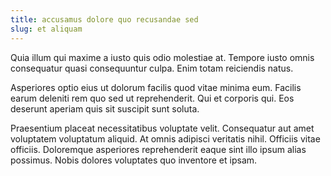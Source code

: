 ```yaml
---
title: accusamus dolore quo recusandae sed
slug: et aliquam
---
```


Quia illum qui maxime a iusto quis odio molestiae at. Tempore iusto omnis consequatur quasi consequuntur culpa. Enim totam reiciendis natus.

Asperiores optio eius ut dolorum facilis quod vitae minima eum. Facilis earum deleniti rem quo sed ut reprehenderit. Qui et corporis qui. Eos deserunt aperiam quis sit suscipit sunt soluta.

Praesentium placeat necessitatibus voluptate velit. Consequatur aut amet voluptatem voluptatum aliquid. At omnis adipisci veritatis nihil. Officiis vitae officiis. Doloremque asperiores reprehenderit eaque sint illo ipsum alias possimus. Nobis dolores voluptates quo inventore et ipsam.
